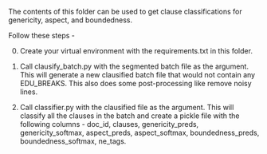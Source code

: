 The contents of this folder can be used to get clause classifications for genericity, aspect, and boundedness. 

Follow these steps - 

0. Create your virtual environment with the requirements.txt in this folder. 

1. Call clausify_batch.py with the segmented batch file as the argument. This will generate a new clausified batch file that would not contain any EDU_BREAKS. This also does some post-processing like remove noisy lines.

2. Call classifier.py with the clausified file as the argument. This will classify all the clauses in the batch and create a pickle file with the following columns - doc_id, clauses, genericity_preds, genericity_softmax, aspect_preds, aspect_softmax, boundedness_preds, boundedness_softmax, ne_tags.